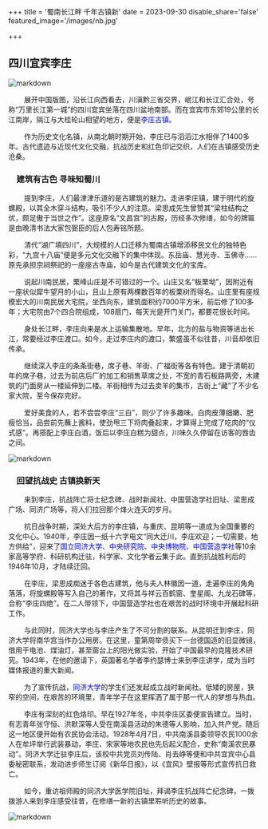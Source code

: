+++
title = '蜀南长江畔 千年古镇新'
date = 2023-09-30
disable_share='false'
featured_image='/images/nb.jpg'

+++

## 四川宜宾李庄

![markdown](https://ts1.cn.mm.bing.net/th/id/R-C.68b46fca5b69495f1b8a1c37dd035363?rik=FWWHffHlC1NeWg&riu=http%3a%2f%2fwlt.sc.gov.cn%2fscwlt%2fhydt%2f2022%2f11%2f16%2f88a376c912e24667ad970bf3e4adfcb9%2fimages%2fd690b004200543f5a63463e45043648f.jpg&ehk=dFbvdFV9wrLK8HRv6TW6hOBo2Cb5ihAvcQLAiW1gon4%3d&risl=&pid=ImgRaw&r=0)

&nbsp;&nbsp;&nbsp;&nbsp;&nbsp;&nbsp;&nbsp;&nbsp;展开中国版图，沿长江向西看去，川滇黔三省交界，岷江和长江汇合处，号称“万里长江第一城”的四川宜宾坐落在四川盆地南部。而在宜宾市东郊19公里的长江南岸，隔江与大桂轮山相望的地方，便是<font color="blue">李庄古镇</font>。

&nbsp;&nbsp;&nbsp;&nbsp;&nbsp;&nbsp;&nbsp;&nbsp;作为历史文化名镇，从南北朝时期开始，李庄已与滔滔江水相伴了1400多年。古代遗迹与近现代文化交融，抗战历史和红色印记交织，人们在古镇感受历史沧桑。

### 　建筑有古色 寻味知蜀川

&nbsp;&nbsp;&nbsp;&nbsp;&nbsp;&nbsp;&nbsp;&nbsp;提到李庄，人们最津津乐道的是古建筑的魅力。走进李庄镇，建于明代的旋螺殿，以其全木穿斗结构，吸引不少人的注意。梁思成先生曾赞其“梁柱结构之优，颇足傲于当世之作”。这座原名“文昌宫”的古殿，历经多次修缮，如今的牌匾是由晚清书法大家包弼臣的后人包寿铭所题。

&nbsp;&nbsp;&nbsp;&nbsp;&nbsp;&nbsp;&nbsp;&nbsp;清代“湖广填四川”，大规模的人口迁移为蜀南古镇增添移民文化的独特色彩，“九宫十八庙”便是多元文化交融下的集中体现。东岳庙、慧光寺、玉佛寺……原先承担宗祠祭祀的一座座古寺庙，如今是古代建筑文化的宝库。

&nbsp;&nbsp;&nbsp;&nbsp;&nbsp;&nbsp;&nbsp;&nbsp;说起川南民居，栗峰山庄是不可错过的一个。山庄又名“板栗坳”，因附近有一座状似犀牛望月的小山，且山上原有两棵数百年的板栗树而得名。山庄里有座规模宏大的川南民居大宅院，坐西向东，建筑面积约7000平方米，前后修了100多年；大宅院由7个四合院组成，108扇门，每天光是开门关门，都要花很长时间。

&nbsp;&nbsp;&nbsp;&nbsp;&nbsp;&nbsp;&nbsp;&nbsp;身处长江畔，李庄向来是水上运输集散地。早年，北方的盐与物资等进出长江，常要经过李庄渡口。如今，走过李庄内的渡口，繁盛虽不似往昔，川音却依旧传承。

&nbsp;&nbsp;&nbsp;&nbsp;&nbsp;&nbsp;&nbsp;&nbsp;继续深入李庄的条条街巷，席子巷、羊街、广福街等各有特色。建于清朝初年的席子巷，过去为前店后厂的加工和销售草席之处，不宽的青石板路两旁，木建筑的门面房从一楼延伸到二楼。羊街相传为过去卖羊的集市，古街上“藏”了不少名家大院，至今保存完好。

&nbsp;&nbsp;&nbsp;&nbsp;&nbsp;&nbsp;&nbsp;&nbsp;爱好美食的人，若不尝尝李庄“三白”，则少了许多趣味。白肉皮薄细嫩、肥瘦恰当，品尝前先蘸上酱料，使劲甩三下将肉叠起来，才算得上完成了吃肉的“仪式感”。再搭配上李庄白酒，饭后以李庄白糕为甜点，川味久久停留在访客的唇齿之间。

![markdown](https://ts1.cn.mm.bing.net/th/id/R-C.818de7906fd7312cf424b48d214d4595?rik=mJu5yKM1%2fRbuQw&riu=http%3a%2f%2fdpic.tiankong.com%2fkw%2f03%2fQJ9102967697.jpg&ehk=eafyIm66IiAwDCcqtNb8X2EP%2f8ubZUPJRx3UBue6NHU%3d&risl=&pid=ImgRaw&r=0)

### 　回望抗战史 古镇换新天

&nbsp;&nbsp;&nbsp;&nbsp;&nbsp;&nbsp;&nbsp;&nbsp;来到李庄，抗战阵亡将士纪念碑、战时新闻社、中国营造学社旧址、梁思成广场、同济广场等，将人们拉回那个烽火连天的岁月。

&nbsp;&nbsp;&nbsp;&nbsp;&nbsp;&nbsp;&nbsp;&nbsp;抗日战争时期，深处大后方的李庄镇，与重庆、昆明等一道成为全国重要的文化中心。1940年，李庄因一纸十六字电文“同大迁川，李庄欢迎；一切需要，地方供给”，迎来了<font color="blue">国立同济大学、中央研究院、中央博物院、中国营造学社</font>等10余家高等学府、科研机构迁驻，科学家、文化学者云集于此。直到抗战胜利后的1946年10月，才陆续迁回。

&nbsp;&nbsp;&nbsp;&nbsp;&nbsp;&nbsp;&nbsp;&nbsp;在李庄，梁思成痴迷于各色古建筑，他与夫人林徽因一道，走遍李庄的角角落落，将旋螺殿等写入自己的著作，又将其与祥云百鹤窗、奎星阁、九龙石碑等，合称“李庄四绝”。在二人带领下，中国营造学社也在艰苦的战时环境中开展起科研工作。

&nbsp;&nbsp;&nbsp;&nbsp;&nbsp;&nbsp;&nbsp;&nbsp;与此同时，同济大学也与李庄产生了不可分割的联系。从昆明迁到李庄，同济大学将南华宫当作办公用房。在这里，童第周举债买下一台德国造的旧显微镜，借用干电池、煤油灯，甚至窗台上的阳光做实验，开始了中国最早的克隆技术研究。1943年，在他的邀请下，英国著名学者李约瑟博士来到李庄讲学，成为当时媒体报道的重大新闻。

&nbsp;&nbsp;&nbsp;&nbsp;&nbsp;&nbsp;&nbsp;&nbsp;为了宣传抗战，<font color="blue">同济大学</font>的学生们还发起成立战时新闻社。低矮的房屋，狭窄的空间，在艰苦的环境里，青年学子在这里挥洒了属于那一代人的梦想与热血。

&nbsp;&nbsp;&nbsp;&nbsp;&nbsp;&nbsp;&nbsp;&nbsp;李庄有深刻的红色烙印。早在1927年冬，中共李庄区委便宣告建立。当时，有志青年张守恒、洪默深等人受在南溪县活动的朱德等人影响，加入共产党。随后这一地区便开始有农民协会活动。1928年4月7日，中共南溪县委领导农民1000余人在牟坪举行武装暴动，李庄、宋家等地农民也先后起义配合，史称“南溪农民暴动”。同济大学迁驻李庄后，该校中共党员刘传陆、肖去峥等便和中共宜宾中心县委秘密联系，发动进步师生订阅《新华日报》，以《宜风》壁报等形式宣传抗日救亡。

&nbsp;&nbsp;&nbsp;&nbsp;&nbsp;&nbsp;&nbsp;&nbsp;如今，重访祖师殿的同济大学医学院旧址，拜谒李庄抗战阵亡纪念碑，一拨拨游人来到李庄感受往昔，在修缮一新的古镇里聆听历史的故事。

![markdown](https://p8.itc.cn/q_70/images03/20220426/5d7c4611b7704f9c91d9cc33d495a9cd.jpeg)